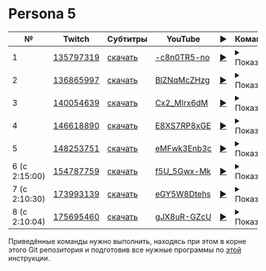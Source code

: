 # Persona 5

| № | Twitch | Субтитры | YouTube | ▶ | Команда |
| --- | --- | --- | --- | --- | --- |
| 1 | [135797319](https://www.twitch.tv/videos/135797319) | [скачать](../chats/v135797319.ass) | [-c8n0TR5-no](https://www.youtube.com/watch?v=-c8n0TR5-no) | [▶](../src/player.html?v=-c8n0TR5-no&s=135797319) | <details><summary>Показать</summary>Twitch: `streamlink -p mpv --sub-file chats/v172968603.ass --player-passthrough hls twitch.tv/videos/172968603 best`<br>YouTube: `mpv --sub-file chats/v172968603.ass youtube.com/watch?v=fxwks5MC9Ns`</details> |
| 2 | [136865997](https://www.twitch.tv/videos/136865997) | [скачать](../chats/v136865997.ass) | [BlZNqMcZHzg](https://www.youtube.com/watch?v=BlZNqMcZHzg) | [▶](../src/player.html?v=BlZNqMcZHzg&s=136865997) | <details><summary>Показать</summary>Twitch: `streamlink -p mpv --sub-file chats/v172968603.ass --player-passthrough hls twitch.tv/videos/172968603 best`<br>YouTube: `mpv --sub-file chats/v172968603.ass youtube.com/watch?v=fxwks5MC9Ns`</details> |
| 3 | [140054639](https://www.twitch.tv/videos/140054639) | [скачать](../chats/v140054639.ass) | [Cx2_Mlrx6dM](https://www.youtube.com/watch?v=Cx2_Mlrx6dM) | [▶](../src/player.html?v=Cx2_Mlrx6dM&s=140054639) | <details><summary>Показать</summary>Twitch: `streamlink -p mpv --sub-file chats/v172968603.ass --player-passthrough hls twitch.tv/videos/172968603 best`<br>YouTube: `mpv --sub-file chats/v172968603.ass youtube.com/watch?v=fxwks5MC9Ns`</details> |
| 4 | [146618890](https://www.twitch.tv/videos/146618890) | [скачать](../chats/v146618890.ass) | [E8XS7RP8xGE](https://www.youtube.com/watch?v=E8XS7RP8xGE) | [▶](../src/player.html?v=E8XS7RP8xGE&s=146618890) | <details><summary>Показать</summary>Twitch: `streamlink -p mpv --sub-file chats/v172968603.ass --player-passthrough hls twitch.tv/videos/172968603 best`<br>YouTube: `mpv --sub-file chats/v172968603.ass youtube.com/watch?v=fxwks5MC9Ns`</details> |
| 5 | [148253751](https://www.twitch.tv/videos/148253751) | [скачать](../chats/v148253751.ass) | [eMFwk3Enb3c](https://www.youtube.com/watch?v=eMFwk3Enb3c) | [▶](../src/player.html?v=eMFwk3Enb3c&s=148253751) | <details><summary>Показать</summary>Twitch: `streamlink -p mpv --sub-file chats/v172968603.ass --player-passthrough hls twitch.tv/videos/172968603 best`<br>YouTube: `mpv --sub-file chats/v172968603.ass youtube.com/watch?v=fxwks5MC9Ns`</details> |
| 6 (с 2:15:00) | [154787759](https://www.twitch.tv/videos/154787759) | [скачать](../chats/v154787759.ass) | [f5U_5Gwx-Mk](https://www.youtube.com/watch?v=f5U_5Gwx-Mk) | [▶](../src/player.html?v=f5U_5Gwx-Mk&s=154787759) | <details><summary>Показать</summary>Twitch: `streamlink -p mpv --sub-file chats/v172968603.ass --player-passthrough hls twitch.tv/videos/172968603 best`<br>YouTube: `mpv --sub-file chats/v172968603.ass youtube.com/watch?v=fxwks5MC9Ns`</details> |
| 7 (с 2:10:30) | [173993139](https://www.twitch.tv/videos/173993139) | [скачать](../chats/v173993139.ass) | [eGY5W8Dtehs](https://www.youtube.com/watch?v=eGY5W8Dtehs) | [▶](../src/player.html?v=eGY5W8Dtehs&s=173993139) | <details><summary>Показать</summary>Twitch: `streamlink -p mpv --sub-file chats/v172968603.ass --player-passthrough hls twitch.tv/videos/172968603 best`<br>YouTube: `mpv --sub-file chats/v172968603.ass youtube.com/watch?v=fxwks5MC9Ns`</details> |
| 8 (с 2:10:04) | [175695460](https://www.twitch.tv/videos/175695460) | [скачать](../chats/v175695460.ass) | [gJX8uR-GZcU](https://www.youtube.com/watch?v=gJX8uR-GZcU) | [▶](../src/player.html?v=gJX8uR-GZcU&s=175695460) | <details><summary>Показать</summary>Twitch: `streamlink -p mpv --sub-file chats/v172968603.ass --player-passthrough hls twitch.tv/videos/172968603 best`<br>YouTube: `mpv --sub-file chats/v172968603.ass youtube.com/watch?v=fxwks5MC9Ns`</details> |

Приведённые команды нужно выполнить, находясь при этом в корне этого Git репозитория и подготовив все нужные программы по [этой](/tutorials/watch-online.md) инструкции.

